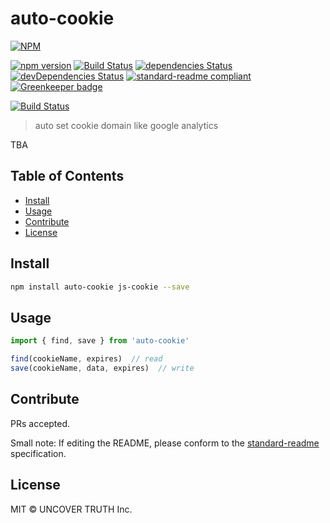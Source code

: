 # auto-cookie

[![NPM](https://nodei.co/npm-dl/auto-cookie.png?months=6)](https://nodei.co/npm/auto-cookie/)

[![npm version][npm-image]][npm-url] [![Build Status][travis-image]][travis-url] [![dependencies Status](https://david-dm.org/uncovertruth/auto-cookie/status.svg)](https://david-dm.org/uncovertruth/auto-cookie) [![devDependencies Status](https://david-dm.org/uncovertruth/auto-cookie/dev-status.svg)](https://david-dm.org/uncovertruth/auto-cookie?type=dev) [![standard-readme compliant](https://img.shields.io/badge/standard--readme-OK-green.svg?style=flat-square)](https://github.com/RichardLitt/standard-readme) [![Greenkeeper badge](https://badges.greenkeeper.io/uncovertruth/auto-cookie.svg)](https://greenkeeper.io/)

[![Build Status](https://saucelabs.com/browser-matrix/UNCOVERTRUTH-AUTO-COOKIE.svg)](https://saucelabs.com/open_sauce/user/UNCOVERTRUTH-AUTO-COOKIE/builds)

> auto set cookie domain like google analytics

TBA

## Table of Contents

- [Install](#install)
- [Usage](#usage)
- [Contribute](#contribute)
- [License](#license)

## Install

```sh
npm install auto-cookie js-cookie --save
```

## Usage

```js
import { find, save } from 'auto-cookie'

find(cookieName, expires)  // read
save(cookieName, data, expires)  // write
```

## Contribute

PRs accepted.

Small note: If editing the README, please conform to the [standard-readme](https://github.com/RichardLitt/standard-readme) specification.

## License

MIT © UNCOVER TRUTH Inc.

[npm-image]: https://badge.fury.io/js/auto-cookie.svg
[npm-url]: https://www.npmjs.com/package/auto-cookie
[travis-image]: https://travis-ci.org/uncovertruth/auto-cookie.svg?branch=master
[travis-url]: https://travis-ci.org/uncovertruth/auto-cookie
